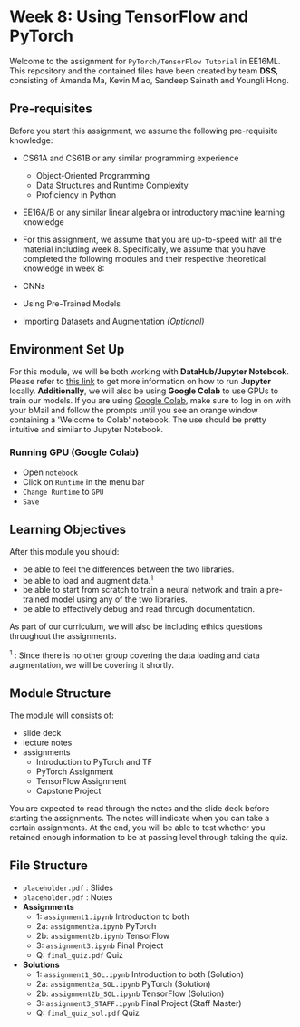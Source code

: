 # Week 8: Using TensorFlow and PyTorch

Welcome to the assignment for `PyTorch/TensorFlow Tutorial` in EE16ML.
This repository and the contained files have been created by team **DSS**, consisting of Amanda Ma, Kevin Miao, Sandeep Sainath and Youngli Hong.

## Pre-requisites

Before you start this assignment, we assume the following pre-requisite knowledge:

- CS61A and CS61B or any similar programming experience
  - Object-Oriented Programming
  - Data Structures and Runtime Complexity
  - Proficiency in Python

- EE16A/B or any similar linear algebra or introductory machine learning knowledge

- For this assignment, we assume that you are up-to-speed with all the material including week 8.
Specifically, we assume that you have completed the following modules and their respective theoretical knowledge in week 8:
- CNNs
- Using Pre-Trained Models
- Importing Datasets and Augmentation *(Optional)*

## Environment Set Up

For this module, we will be both working with **DataHub/Jupyter Notebook**. Please refer to [this link](https://jupyter.org/install) to get more information on how to run **Jupyter** locally.
**Additionally**, we will also be using **Google Colab** to use GPUs to train our models. If you are using [Google Colab](https://colab.research.google.com/notebooks/intro.ipynb#recent=true), make sure to log in on with your bMail and follow the prompts until you see an orange window containing a 'Welcome to Colab' notebook. The use should be pretty intuitive and similar to Jupyter Notebook.

### Running GPU (Google Colab)

- Open `notebook`
- Click on `Runtime` in the menu bar
- `Change Runtime` to `GPU`
- `Save`

## Learning Objectives

After this module you should:

- be able to feel the differences between the two libraries.
- be able to load and augment data.<sup>1</sup>
- be able to start from scratch to train a neural network and train a pre-trained model using any of the two libraries.
- be able to effectively debug and read through documentation.

As part of our curriculum, we will also be including ethics questions throughout the assignments.

<sup>1</sup> : Since there is no other group covering the data loading and data augmentation, we will be covering it shortly.

## Module Structure

The module will consists of:
- slide deck
- lecture notes
- assignments
  - Introduction to PyTorch and TF
  - PyTorch Assignment
  - TensorFlow Assignment
  - Capstone Project

You are expected to read through the notes and the slide deck before starting the assignments. The notes will indicate when you can take a certain assignments.
At the end, you will be able to test whether you retained enough information to be at passing level through taking the quiz.

## File Structure

- `placeholder.pdf` : Slides
- `placeholder.pdf` : Notes
- **Assignments**
  - 1: `assignment1.ipynb` Introduction to both
  - 2a: `assignment2a.ipynb` PyTorch
  - 2b: `assignment2b.ipynb` TensorFlow
  - 3: `assignment3.ipynb` Final Project
  - Q: `final_quiz.pdf` Quiz
- **Solutions**
  - 1: `assignment1_SOL.ipynb` Introduction to both (Solution)
  - 2a: `assignment2a_SOL.ipynb` PyTorch (Solution)
  - 2b: `assignment2b_SOL.ipynb` TensorFlow (Solution)
  - 3: `assignment3_STAFF.ipynb` Final Project (Staff Master)
  - Q: `final_quiz_sol.pdf` Quiz

